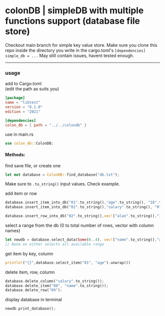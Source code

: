
# colonDB | simpleDB with multiple functions support (database file store)

Checkout main branch for simple key value store.
Make sure you clone this repo inside the directory you write in the cargo.toml's ``[dependencies]  simple_db = ...``
May still contain issues, havent tested enough.

---
### usage

<p>
add to Cargo.toml <br>
(edit the path as suits you)
</p>

```toml
[package]
name = "libtest"
version = "0.1.0"
edition = "2021"

[dependencies]
colon_db = { path = "../../colondb" }
```
</p>

<p>
use in main.rs

```rust
use colon_db::ColonDB;
```
</p>


#### Methods:
find save file, or create one
```rust
let mut database = ColonDB::find_database("db.txt");
```
Make sure to ``.to_string()`` input values.
Check example.

add item or row
```rust
database.insert_item_into_db("01".to_string(),"age".to_string(), "18".to_string());
database.insert_item_into_db("01".to_string(),"salary".to_string(), "0".to_string());

database.insert_row_into_db("02".to_string(),vec!["alan".to_string(),"12".to_string(),"23".to_string()]);
```

select a range from the db (0 to total number of rows, vector with column names)
```rust
let newdb = database.select_data(Some(0..4), vec!["name".to_string(),"age".to_string()].into());
// None on either selects all available range
```

get item by key, column
```rust
println!("{}",database.select_item("01", "age").unwrap())
```


delete item, row, column
```rust
database.delete_column("salary".to_string());
database.delete_item("08", "name".to_string());
database.delete_row("09");
```

display database in terminal
```rust
newdb.print_database();
```
